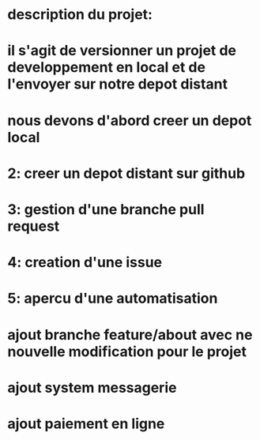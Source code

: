 # description du projet:
# il s'agit de versionner un projet de developpement en local et de l'envoyer sur notre depot distant
# nous devons d'abord creer un depot local
# 2: creer un depot distant sur github
# 3: gestion d'une branche pull request
# 4: creation d'une issue
# 5: apercu d'une automatisation




# ajout branche feature/about avec ne nouvelle modification pour le projet
# ajout system messagerie
# ajout paiement en ligne